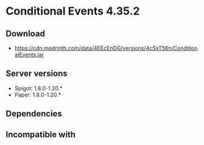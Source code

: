# Conditional Events 4.35.2

## Download
- https://cdn.modrinth.com/data/4EEcEnDG/versions/4cSxT56n/ConditionalEvents.jar

## Server versions
- Spigot: 1.8.0-1.20.*
- Paper: 1.8.0-1.20.*

## Dependencies

## Incompatible with
